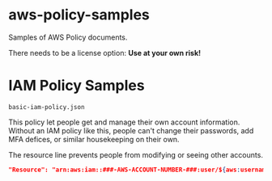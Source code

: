 # aws-policy-samples
Samples of AWS Policy documents.

There needs to be a license option: **Use at your own risk!**

# IAM Policy Samples

`basic-iam-policy.json`

This policy let people get and manage their own account information.  Without an IAM policy like this, people can't change their passwords, add MFA defices, or similar housekeeping on their own.

The resource line prevents people from modifying or seeing other accounts. 

```json
"Resource": "arn:aws:iam::###-AWS-ACCOUNT-NUMBER-###:user/${aws:username}"
```

